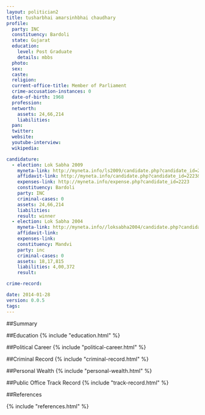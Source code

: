 ```yaml
---
layout: politician2
title: tusharbhai amarsinhbhai chaudhary
profile: 
  party: INC
  constituency: Bardoli
  state: Gujarat
  education: 
    level: Post Graduate
    details: mbbs
  photo: 
  sex: 
  caste: 
  religion: 
  current-office-title: Member of Parliament
  crime-accusation-instances: 0
  date-of-birth: 1968
  profession: 
  networth: 
    assets: 24,66,214
    liabilities: 
  pan: 
  twitter: 
  website: 
  youtube-interview: 
  wikipedia: 

candidature: 
  - election: Lok Sabha 2009
    myneta-link: http://myneta.info/ls2009/candidate.php?candidate_id=2223
    affidavit-link: http://myneta.info/candidate.php?candidate_id=2223&scan=original
    expenses-link: http://myneta.info/expense.php?candidate_id=2223
    constituency: Bardoli 
    party: INC
    criminal-cases: 0
    assets: 24,66,214
    liabilities: 
    result: winner 
  - election: Lok Sabha 2004
    myneta-link: http://myneta.info//loksabha2004/candidate.php?candidate_id=1148
    affidavit-link: 
    expenses-link: 
    constituency: Mandvi 
    party: inc
    criminal-cases: 0
    assets: 18,17,815
    liabilities: 4,00,372
    result:  

crime-record: 

date: 2014-01-28
version: 0.0.5
tags: 
---
```

##Summary


##Education
{% include "education.html" %}


##Political Career
{% include "political-career.html" %}


##Criminal Record
{% include "criminal-record.html" %}


##Personal Wealth
{% include "personal-wealth.html" %}


##Public Office Track Record
{% include "track-record.html" %}


##References


{% include "references.html" %}